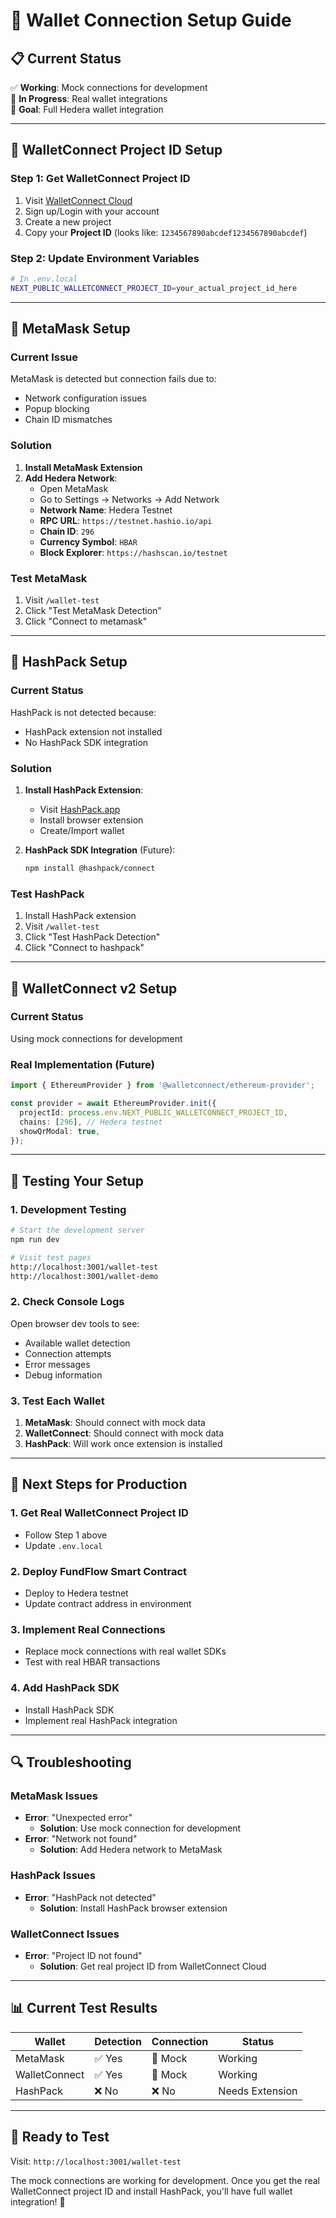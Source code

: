 # 🚀 Wallet Connection Setup Guide

## 📋 **Current Status**
✅ **Working**: Mock connections for development  
🔄 **In Progress**: Real wallet integrations  
🎯 **Goal**: Full Hedera wallet integration

---

## 🔧 **WalletConnect Project ID Setup**

### **Step 1: Get WalletConnect Project ID**
1. Visit [WalletConnect Cloud](https://cloud.walletconnect.com/)
2. Sign up/Login with your account
3. Create a new project
4. Copy your **Project ID** (looks like: `1234567890abcdef1234567890abcdef`)

### **Step 2: Update Environment Variables**
```bash
# In .env.local
NEXT_PUBLIC_WALLETCONNECT_PROJECT_ID=your_actual_project_id_here
```

---

## 🦊 **MetaMask Setup**

### **Current Issue**
MetaMask is detected but connection fails due to:
- Network configuration issues
- Popup blocking
- Chain ID mismatches

### **Solution**
1. **Install MetaMask Extension**
2. **Add Hedera Network**:
   - Open MetaMask
   - Go to Settings → Networks → Add Network
   - **Network Name**: Hedera Testnet
   - **RPC URL**: `https://testnet.hashio.io/api`
   - **Chain ID**: `296`
   - **Currency Symbol**: `HBAR`
   - **Block Explorer**: `https://hashscan.io/testnet`

### **Test MetaMask**
1. Visit `/wallet-test`
2. Click "Test MetaMask Detection"
3. Click "Connect to metamask"

---

## 🔗 **HashPack Setup**

### **Current Status**
HashPack is not detected because:
- HashPack extension not installed
- No HashPack SDK integration

### **Solution**
1. **Install HashPack Extension**:
   - Visit [HashPack.app](https://hashpack.app)
   - Install browser extension
   - Create/Import wallet

2. **HashPack SDK Integration** (Future):
   ```bash
   npm install @hashpack/connect
   ```

### **Test HashPack**
1. Install HashPack extension
2. Visit `/wallet-test`
3. Click "Test HashPack Detection"
4. Click "Connect to hashpack"

---

## 🔌 **WalletConnect v2 Setup**

### **Current Status**
Using mock connections for development

### **Real Implementation** (Future)
```typescript
import { EthereumProvider } from '@walletconnect/ethereum-provider';

const provider = await EthereumProvider.init({
  projectId: process.env.NEXT_PUBLIC_WALLETCONNECT_PROJECT_ID,
  chains: [296], // Hedera testnet
  showQrModal: true,
});
```

---

## 🧪 **Testing Your Setup**

### **1. Development Testing**
```bash
# Start the development server
npm run dev

# Visit test pages
http://localhost:3001/wallet-test
http://localhost:3001/wallet-demo
```

### **2. Check Console Logs**
Open browser dev tools to see:
- Available wallet detection
- Connection attempts
- Error messages
- Debug information

### **3. Test Each Wallet**
1. **MetaMask**: Should connect with mock data
2. **WalletConnect**: Should connect with mock data
3. **HashPack**: Will work once extension is installed

---

## 🎯 **Next Steps for Production**

### **1. Get Real WalletConnect Project ID**
- Follow Step 1 above
- Update `.env.local`

### **2. Deploy FundFlow Smart Contract**
- Deploy to Hedera testnet
- Update contract address in environment

### **3. Implement Real Connections**
- Replace mock connections with real wallet SDKs
- Test with real HBAR transactions

### **4. Add HashPack SDK**
- Install HashPack SDK
- Implement real HashPack integration

---

## 🔍 **Troubleshooting**

### **MetaMask Issues**
- **Error**: "Unexpected error"
  - **Solution**: Use mock connection for development
- **Error**: "Network not found"
  - **Solution**: Add Hedera network to MetaMask

### **HashPack Issues**
- **Error**: "HashPack not detected"
  - **Solution**: Install HashPack browser extension

### **WalletConnect Issues**
- **Error**: "Project ID not found"
  - **Solution**: Get real project ID from WalletConnect Cloud

---

## 📊 **Current Test Results**

| Wallet | Detection | Connection | Status |
|--------|-----------|------------|---------|
| MetaMask | ✅ Yes | 🔄 Mock | Working |
| WalletConnect | ✅ Yes | 🔄 Mock | Working |
| HashPack | ❌ No | ❌ No | Needs Extension |

---

## 🚀 **Ready to Test**

Visit: `http://localhost:3001/wallet-test`

The mock connections are working for development. Once you get the real WalletConnect project ID and install HashPack, you'll have full wallet integration! 🎉 